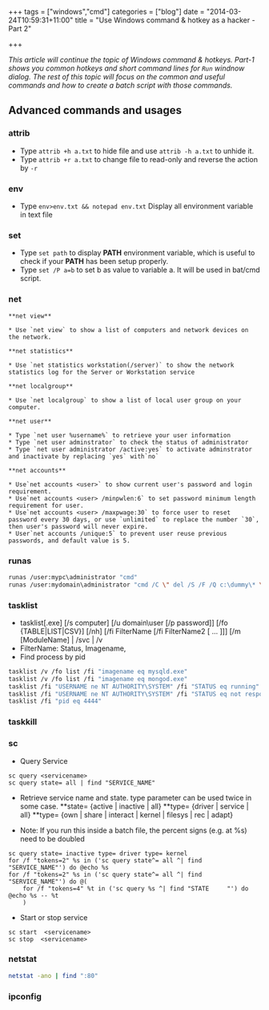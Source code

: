 +++
tags =  ["windows","cmd"]
categories = ["blog"]
date = "2014-03-24T10:59:31+11:00"
title = "Use Windows command & hotkey as a hacker - Part 2"

+++

*This article will continue the topic of Windows command & hotkeys. Part-1 shows you common hotkeys and short command lines for `Run` windnow dialog. The rest of this topic will focus on the common and useful commands and how to create a batch script with those commands.*


## Advanced commands and usages

### attrib 

* Type `attrib +h a.txt` to hide file and use `attrib -h a.txt` to unhide it. 
* Type `attrib +r a.txt` to change file to read-only and reverse the action by `-r`

### env 
* Type `env>env.txt && notepad env.txt` Display all environment variable in text file

### set 
* Type `set path` to display **PATH** environment variable, which is useful to check if your **PATH** has been setup properly.
* Type `set /P a=b` to set b as value to variable a. It will be used in bat/cmd script. 

### net 

    **net view**

    * Use `net view` to show a list of computers and network devices on the network.

    **net statistics**

    * Use `net statistics workstation(/server)` to show the network statistics log for the Server or Workstation service

    **net localgroup**

    * Use `net localgroup` to show a list of local user group on your computer.

    **net user**

    * Type `net user %username%` to retrieve your user information 
    * Type `net user adminstrator` to check the status of administrator 
    * Type `net user administrator /active:yes` to activate adminstrator and inactivate by replacing `yes` with`no`

    **net accounts**

    * Use`net accounts <user>` to show current user's password and login requirement.
    * Use`net accounts <user> /minpwlen:6` to set password minimum length requirement for user.
    * Use`net accounts <user> /maxpwage:30` to force user to reset password every 30 days, or use `unlimited` to replace the number `30`, then user's password will never expire.
    * User`net accounts /unique:5` to prevent user reuse previous passwords, and default value is 5.


### runas 

```bash
runas /user:mypc\administrator "cmd"
runas /user:mydomain\administrator "cmd /C \" del /S /F /Q c:\dummy\* \" &  rmdir /S /Q c:\dummy & md c:\dummy & xcopy c:\source c:\dummy /S /E /Y"
```

### tasklist
* tasklist[.exe] [/s computer] [/u domain\user [/p password]] [/fo {TABLE|LIST|CSV}] [/nh] [/fi FilterName [/fi FilterName2 [ ... ]]] [/m [ModuleName] | /svc | /v
* FilterName: Status, Imagename,
* Find process by pid

```bash
tasklist /v /fo list /fi "imagename eq mysqld.exe"
tasklist /v /fo list /fi "imagename eq mongod.exe"
tasklist /fi "USERNAME ne NT AUTHORITY\SYSTEM" /fi "STATUS eq running" 
tasklist /fi "USERNAME ne NT AUTHORITY\SYSTEM" /fi "STATUS eq not responding" 
tasklist /fi "pid eq 4444"
```

### taskkill

### sc
* Query Service

```
sc query <servicename>
sc query state= all | find "SERVICE_NAME" 
```

* Retrieve service name and state. type parameter can be used twice in some case.
**state= {active | inactive | all}
**type= {driver | service | all}
**type= {own | share | interact | kernel | filesys | rec | adapt}


* Note: If you run this inside a batch file, the percent signs (e.g. at %s) need to be doubled

```
sc query state= inactive type= driver type= kernel
for /f "tokens=2" %s in ('sc query state^= all ^| find "SERVICE_NAME"') do @echo %s    
for /f "tokens=2" %s in ('sc query state^= all ^| find "SERVICE_NAME"') do @(
    for /f "tokens=4" %t in ('sc query %s ^| find "STATE     "') do @echo %s -- %t
    )
```

* Start or stop service
```
sc start  <servicename>
sc stop  <servicename>
```


### netstat 

```bash
netstat -ano | find ":80" 
```

### ipconfig


